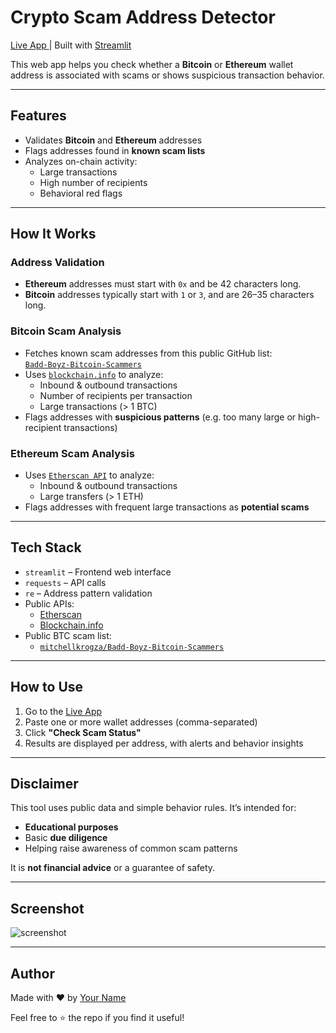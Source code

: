 # Crypto Scam Address Detector

[Live App ](https://chainwatch.streamlit.app/) | Built with [Streamlit](https://streamlit.io)

This web app helps you check whether a **Bitcoin** or **Ethereum** wallet address is associated with scams or shows suspicious transaction behavior.

---

## Features

- Validates **Bitcoin** and **Ethereum** addresses
- Flags addresses found in **known scam lists**
- Analyzes on-chain activity:
  - Large transactions
  - High number of recipients
  - Behavioral red flags

---

## How It Works

### Address Validation
- **Ethereum** addresses must start with `0x` and be 42 characters long.
- **Bitcoin** addresses typically start with `1` or `3`, and are 26–35 characters long.

### Bitcoin Scam Analysis
- Fetches known scam addresses from this public GitHub list:  
  [`Badd-Boyz-Bitcoin-Scammers`](https://github.com/mitchellkrogza/Badd-Boyz-Bitcoin-Scammers)
- Uses [`blockchain.info`](https://www.blockchain.com/api/blockchain_api) to analyze:
  - Inbound & outbound transactions
  - Number of recipients per transaction
  - Large transactions (> 1 BTC)
- Flags addresses with **suspicious patterns** (e.g. too many large or high-recipient transactions)

### Ethereum Scam Analysis
- Uses [`Etherscan API`](https://etherscan.io/apis) to analyze:
  - Inbound & outbound transactions
  - Large transfers (> 1 ETH)
- Flags addresses with frequent large transactions as **potential scams**

---

## Tech Stack

- `streamlit` – Frontend web interface
- `requests` – API calls
- `re` – Address pattern validation
- Public APIs:
  - [Etherscan](https://etherscan.io/)
  - [Blockchain.info](https://www.blockchain.com/)
- Public BTC scam list:
  - [`mitchellkrogza/Badd-Boyz-Bitcoin-Scammers`](https://github.com/mitchellkrogza/Badd-Boyz-Bitcoin-Scammers)

---

## How to Use

1. Go to the [Live App](https://chainwatch.streamlit.app/)
2. Paste one or more wallet addresses (comma-separated)
3. Click **"Check Scam Status"**
4. Results are displayed per address, with alerts and behavior insights

---

##  Disclaimer

This tool uses public data and simple behavior rules. It’s intended for:
- **Educational purposes**
- Basic **due diligence**
- Helping raise awareness of common scam patterns

It is **not financial advice** or a guarantee of safety.

---

## Screenshot

![screenshot](https://user-images.githubusercontent.com/your-screenshot.png)

---

## Author

Made with ❤️ by [Your Name](https://github.com/yourusername)

Feel free to ⭐ the repo if you find it useful!

